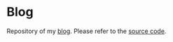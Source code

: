 # Blog

Repository of my [blog](https://dschrempf.github.io/). Please refer to the
[source code](https://github.com/dschrempf/blog).
